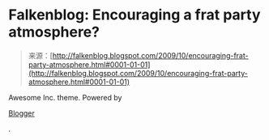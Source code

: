 <!--yml
category: 未分类
date: 2024-05-12 21:45:17
-->

# Falkenblog: Encouraging a frat party atmosphere?

> 来源：[http://falkenblog.blogspot.com/2009/10/encouraging-frat-party-atmosphere.html#0001-01-01](http://falkenblog.blogspot.com/2009/10/encouraging-frat-party-atmosphere.html#0001-01-01)

Awesome Inc. theme. Powered by

[Blogger](https://www.blogger.com)

.